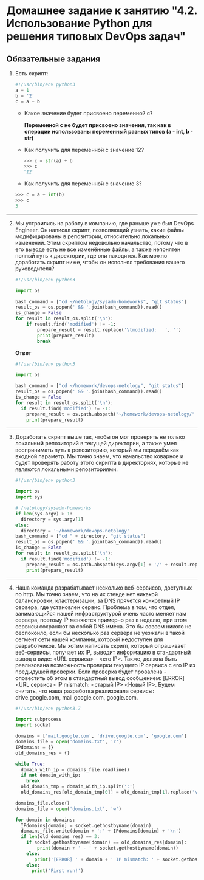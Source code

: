 # Домашнее задание к занятию "4.2. Использование Python для решения типовых DevOps задач"

## Обязательные задания

1. Есть скрипт:
   ```python
   #!/usr/bin/env python3
   a = 1
   b = '2'
   c = a + b
   ```
	* Какое значение будет присвоено переменной c?

	  **Переменной c не будет присвоено значения, так как в операции использованы переменный разных типов (a - int, b - str)**
	* Как получить для переменной c значение 12?
   ```python
	  >>> c = str(a) + b
	  >>> c
	  '12'
   ```

	* Как получить для переменной c значение 3?

   ```python
   >>> c = a + int(b)
   >>> c
   3
    ```
****
2. Мы устроились на работу в компанию, где раньше уже был DevOps Engineer. Он написал скрипт, позволяющий узнать, какие файлы модифицированы в репозитории, относительно локальных изменений. Этим скриптом недовольно начальство, потому что в его выводе есть не все изменённые файлы, а также непонятен полный путь к директории, где они находятся. Как можно доработать скрипт ниже, чтобы он исполнял требования вашего руководителя?

   ```python
   #!/usr/bin/env python3

   import os

   bash_command = ["cd ~/netology/sysadm-homeworks", "git status"]
   result_os = os.popen(' && '.join(bash_command)).read()
   is_change = False
   for result in result_os.split('\n'):
       if result.find('modified') != -1:
           prepare_result = result.replace('\tmodified:   ', '')
           print(prepare_result)
           break

   ```

   **Ответ**

   ```python
   #!/usr/bin/env python3

   import os

   bash_command = ["cd ~/homework/devops-netology", "git status"]
   result_os = os.popen(' && '.join(bash_command)).read()
   is_change = False
   for result in result_os.split('\n'):
     if result.find('modified') != -1:
       prepare_result = os.path.abspath("~/homework/devops-netology/" + result.replace('\tmodified:   ', ''))
       print(prepare_result)
    ```
****
3. Доработать скрипт выше так, чтобы он мог проверять не только локальный репозиторий в текущей директории, а также умел воспринимать путь к репозиторию, который мы передаём как входной параметр. Мы точно знаем, что начальство коварное и будет проверять работу этого скрипта в директориях, которые не являются локальными репозиториями.

   ```python
   #!/usr/bin/env python3
   
   import os
   import sys

   # /netology/sysadm-homeworks
   if len(sys.argv) > 1:
     directory = sys.argv[1]
   else:
     directory = '~/homework/devops-netology'
   bash_command = ["cd " + directory, "git status"]
   result_os = os.popen(' && '.join(bash_command)).read()
   is_change = False
   for result in result_os.split('\n'):
     if result.find('modified') != -1:
       prepare_result = os.path.abspath(sys.argv[1] + '/' + result.replace('\tmodified:   ', ''))
       print(prepare_result)
   ```
****
4. Наша команда разрабатывает несколько веб-сервисов, доступных по http. Мы точно знаем, что на их стенде нет никакой балансировки, кластеризации, за DNS прячется конкретный IP сервера, где установлен сервис. Проблема в том, что отдел, занимающийся нашей инфраструктурой очень часто меняет нам сервера, поэтому IP меняются примерно раз в неделю, при этом сервисы сохраняют за собой DNS имена. Это бы совсем никого не беспокоило, если бы несколько раз сервера не уезжали в такой сегмент сети нашей компании, который недоступен для разработчиков. Мы хотим написать скрипт, который опрашивает веб-сервисы, получает их IP, выводит информацию в стандартный вывод в виде: <URL сервиса> - <его IP>. Также, должна быть реализована возможность проверки текущего IP сервиса c его IP из предыдущей проверки. Если проверка будет провалена - оповестить об этом в стандартный вывод сообщением: [ERROR] <URL сервиса> IP mismatch: <старый IP> <Новый IP>. Будем считать, что наша разработка реализовала сервисы: drive.google.com, mail.google.com, google.com.

   ```python
   #!/usr/bin/env python3.7
   
   import subprocess
   import socket
   
   domains = ['mail.google.com', 'drive.google.com', 'google.com']
   domains_file = open('domains.txt', 'r')
   IPdomains = {}
   old_domains_res = {}
   
   while True:
     domain_with_ip = domains_file.readline()
     if not domain_with_ip:
       break
     old_domain_tmp = domain_with_ip.split(':')
     old_domains_res[old_domain_tmp[0]] = old_domain_tmp[1].replace('\n', '')
   
   domains_file.close()
   domains_file = open('domains.txt', 'w')
   
   for domain in domains:
     IPdomains[domain] = socket.gethostbyname(domain)
     domains_file.write(domain + ':' + IPdomains[domain] + '\n')
     if len(old_domains_res) == 3:
       if socket.gethostbyname(domain) == old_domains_res[domain]:
           print(domain + ' - ' + socket.gethostbyname(domain))
       else:
          print('[ERROR] ' + domain + ' IP mismatch: ' + socket.gethostbyname(domain) + ' ' + old_domains_res[domain])
       else:
         print('First run!')
   ```